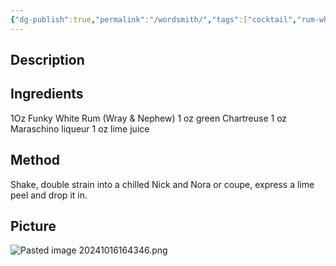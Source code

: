 ```yaml
---
{"dg-publish":true,"permalink":"/wordsmith/","tags":["cocktail","rum-white","green-Chartreuse","Maraschino"]}
---
```


## Description


## Ingredients
1Oz Funky White Rum (Wray & Nephew)
1 oz green Chartreuse
1 oz Maraschino liqueur 
1 oz lime juice
## Method

Shake, double strain into a chilled Nick and Nora or coupe, express a lime peel and drop it in.
## Picture
![Pasted image 20241016164346.png](/img/user/z_attachments/Pasted%20image%2020241016164346.png)